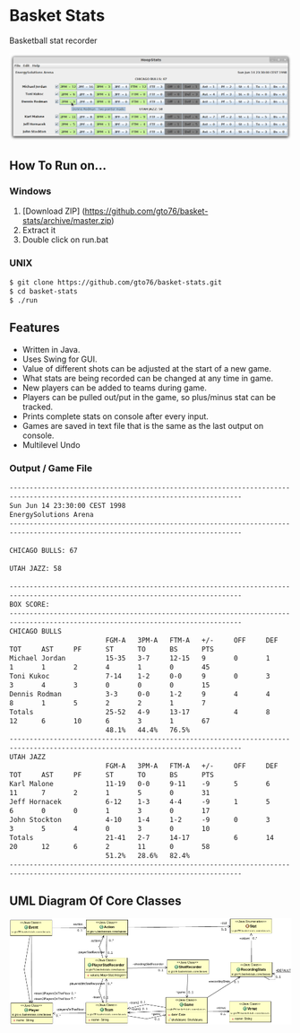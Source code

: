 Basket Stats
============

Basketball stat recorder

![Alt text](/doc/basket-stats.png?raw=true "Screenshot")

How To Run on…
--------------
### Windows
1. [Download ZIP] (https://github.com/gto76/basket-stats/archive/master.zip)
2. Extract it
3. Double click on run.bat

### UNIX
```
$ git clone https://github.com/gto76/basket-stats.git
$ cd basket-stats
$ ./run
```

Features
--------

* Written in Java.
* Uses Swing for GUI.
* Value of different shots can be adjusted at the start of a new game.
* What stats are being recorded can be changed at any time in game.
* New players can be added to teams during game.
* Players can be pulled out/put in the game, so plus/minus stat can be tracked.
* Prints complete stats on console after every input.
* Games are saved in text file that is the same as the last output on console.
* Multilevel Undo

### Output / Game File
```
--------------------------------------------------------------------------------------------------------------------------------
Sun Jun 14 23:30:00 CEST 1998
EnergySolutions Arena
--------------------------------------------------------------------------------------------------------------------------------
 
CHICAGO BULLS: 67
  
UTAH JAZZ: 58
   
--------------------------------------------------------------------------------------------------------------------------------
BOX SCORE:
--------------------------------------------------------------------------------------------------------------------------------
CHICAGO BULLS
                        FGM-A   3PM-A   FTM-A   +/-     OFF     DEF     TOT     AST     PF      ST      TO      BS      PTS     
Michael Jordan          15-35   3-7     12-15   9       0       1       1       1       2       4       1       0       45      
Toni Kukoc              7-14    1-2     0-0     9       0       3       3       4       3       0       0       0       15      
Dennis Rodman           3-3     0-0     1-2     9       4       4       8       1       5       2       2       1       7       
Totals                  25-52   4-9     13-17           4       8       12      6       10      6       3       1       67      
                        48.1%   44.4%   76.5%   
--------------------------------------------------------------------------------------------------------------------------------
UTAH JAZZ
                        FGM-A   3PM-A   FTM-A   +/-     OFF     DEF     TOT     AST     PF      ST      TO      BS      PTS     
Karl Malone             11-19   0-0     9-11    -9      5       6       11      7       2       1       5       0       31      
Jeff Hornacek           6-12    1-3     4-4     -9      1       5       6       0       0       1       3       0       17      
John Stockton           4-10    1-4     1-2     -9      0       3       3       5       4       0       3       0       10      
Totals                  21-41   2-7     14-17           6       14      20      12      6       2       11      0       58      
                        51.2%   28.6%   82.4%   
--------------------------------------------------------------------------------------------------------------------------------
```

UML Diagram Of Core Classes
---------------------------
![Alt text](/doc/uml-diagram.png?raw=true "Screenshot")
